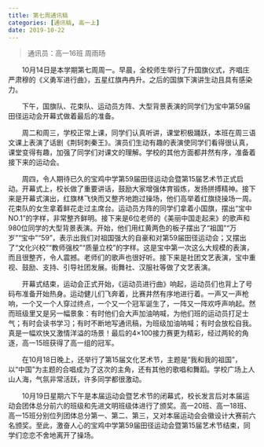 ```yaml
---
title: 第七周通讯稿
categories: [通讯稿, 高一上]
date: 2019-10-22
---
```


> 通讯员：高一16班 周雨旸

　　10月14日是本学期第七周周一。早晨，全校师生举行了升国旗仪式，齐唱庄严肃穆的《义勇军进行曲》，五星红旗冉冉升。之后的国旗下演讲生动且具有感染力。

　　下午，国旗队、花束队、运动员方阵、大型背景表演的同学们为宝中第59届田径运动会开幕式做着最后的准备。

　　周二和周三，学校正常上课，同学们认真听讲，课堂积极踊跃，本班在周三语文课上表演了话剧《荆轲刺秦王》。演员们生动有趣的表演使同学们看得很认真，课堂变得有趣，加强了同学们对课文的理解。学校的其他方面都井然有序，准备着接下来的运动会。

　　周四，令人期待已久的宝鸡中学第59届田径运动会暨第15届艺术节正式启动。开幕式上，校长做了重要讲话，鼓励大家增强体育锻炼，发扬拼搏精神。接下来是开幕式演出，红旗林飞快而又整齐地跑过操场，他们高举着红旗绕操场一周。花束队的女生拿着鲜花走过主席台。运动员方阵的同学们拿着小国旗，摆出“宝中NO.1”的字样，非常整齐鲜明。接下来是6位老师的《美丽中国走起来》的歌声和980位同学的大型背景表演。开始，他们用红黄两色的板子摆出了“祖国”“万岁”“宝中”“59”，表示出我们对祖国强大的自豪和对第59届田径运动会；又摆出了“文化兴校”“教师强校”“质量立校”的字样。这是宝中第一次这么大规模的表演，而且很整齐，令人震撼。老师们的歌声也很好听。接下来是社团文艺表演，宝中重视、鼓励、支持、引导社团发展。街舞社、汉服社等做了文艺表演。

　　开幕式结束，运动会正式开始，《运动员进行曲》响起，运动员们也背上了号码布准备开始热身。运动健儿们飞奔着，比赛井然有序地进行着。一声又一声枪响，一个又一个人穿过终点，一个又一个冠军诞生了，一阵又一阵欢呼声响起。然而班级里又是另一幅景象：有时他们会大声加油呐喊，为他们班的运动员打足士气；有时会读书学习；有时不断地写通讯稿，为班级加油呐喊；有时会放松自我。真是一幅欢快又激情洋溢的场景！最后的4×100接力赛更为精彩，经过两轮的角逐，高一15班获得了高一组的冠军。

　　在10月18日晚上，还举行了第15届文化艺术节，主题是“我和我的祖国”，以“中国”为主题的合唱成为了这次的主角，还有其他的歌唱和舞蹈。学校广场上人山人海，气氛非常活跃，许多同学都很激动。

　　10月19日星期六下午是本届运动会暨艺术节的闭幕式，校长发言后对本届运动会团体总分前六的班级和先进文明班级体进行了颁奖。高一20班、高一18班、高一15班分别位列团体总分第一、第二、第三，又对本届运动会会徽设计大赛前六名颁奖。至此，激奋人心的宝鸡中学第59届田径运动会暨第15届艺术节结束，同学们恋恋不舍地离开了操场。
